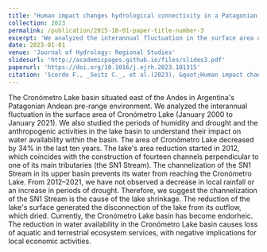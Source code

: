 ```yaml
---
title: "Human impact changes hydrological connectivity in a Patagonian fluvial basin"
collection: 2023
permalink: /publication/2015-10-01-paper-title-number-3
excerpt: 'We analyzed the interannual fluctuation in the surface area of Cronómetro Lake (January 2000 to January 2021). We also studied the periods of humidity and drought and the anthropogenic activities in the lake basin to understand their impact on water availability within the basin.'
date: 2023-01-01
venue: 'Journal of Hydrology: Regional Studies'
slidesurl: 'http://academicpages.github.io/files/slides3.pdf'
paperurl: 'https://doi.org/10.1016/j.ejrh.2023.101315'
citation: 'Scordo F., _Seitz C._, et al.(2023). &quot;Human impact changes hydrological connectivity in a Patagonian fluvial basin.&quot; <i>Journal of Hydrology: Regional Studies</i>. 45.'
---
```


The Cronómetro Lake basin situated east of the Andes in Argentina's Patagonian Andean pre-range environment. We analyzed the interannual fluctuation in the surface area of Cronómetro Lake (January 2000 to January 2021). We also studied the periods of humidity and drought and the anthropogenic activities in the lake basin to understand their impact on water availability within the basin. The area of Cronómetro Lake decreased by 34% in the last ten years. The lake's area reduction started in 2012, which coincides with the construction of fourteen channels perpendicular to one of its main tributaries (the SN1 Stream). The channelization of the SN1 Stream in its upper basin prevents its water from reaching the Cronómetro Lake. From 2012–2021, we have not observed a decrease in local rainfall or an increase in periods of drought. Therefore, we suggest the channelization of the SN1 Stream is the cause of the lake shrinkage. The reduction of the lake's surface generated the disconnection of the lake from its outflow, which dried. Currently, the Cronómetro Lake basin has become endorheic. The reduction in water availability in the Cronómetro Lake basin causes loss of aquatic and terrestrial ecosystem services, with negative implications for local economic activities.
